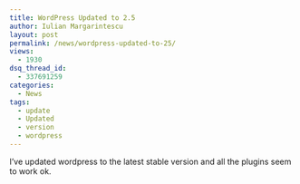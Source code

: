 ```yaml
---
title: WordPress Updated to 2.5
author: Iulian Margarintescu
layout: post
permalink: /news/wordpress-updated-to-25/
views:
  - 1930
dsq_thread_id:
  - 337691259
categories:
  - News
tags:
  - update
  - Updated
  - version
  - wordpress
---
```

I&#8217;ve updated wordpress to the latest stable version and all the plugins seem to work ok.